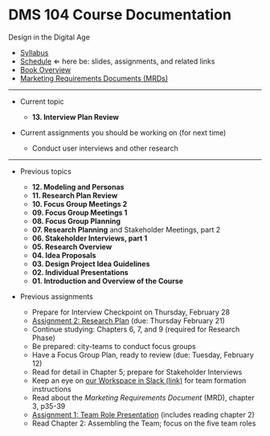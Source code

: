 # DMS 104 Course Documentation
Design in the Digital Age

- [Syllabus](syllabus.md)
- [Schedule](schedule.md)  &lArr; here be: slides, assignments, and related links
- [Book Overview](book-overview.md)
- [Marketing Requirements Documents (MRDs)](marketing-requirements-documents/readme.md)

<hr>

- Current topic

  - **13. Interview Plan Review**
- Current assignments you should be working on (for next time)

  - Conduct user interviews and other research

<hr>

- Previous topics

  - **12. Modeling and Personas**
  - **11. Research Plan Review**
  - **10. Focus Group Meetings 2**
  - **09. Focus Group Meetings 1**
  - **08. Focus Group Planning**
  - **07. Research Planning** and Stakeholder Meetings, part 2
  - **06. Stakeholder Interviews, part 1**
  - **05. Research Overview**
  - **04. Idea Proposals**
  - **03. Design Project Idea Guidelines**
  - **02. Individual Presentations**
  - **01. Introduction and Overview of the Course**
- Previous assignments

  - Prepare for Interview Checkpoint on Thursday, February 28
  - [Assignment 2: Research Plan](assignment02-research-plan/instructions.md) (due: Thursday February 21)
  - Continue studying: Chapters 6, 7, and 9 (required for Research Phase)
  - Be prepared: city-teams to conduct focus groups
  - Have a Focus Group Plan, ready to review (due: Tuesday, February 12)
  - Read for detail in Chapter 5; prepare for Stakeholder Interviews 
  - Keep an eye on [our Workspace in Slack (link)](https://dms104.slack.com) for team formation instructions
  - Read about the *Marketing Requirements Document* (MRD), chapter 3, p35-39
  - [Assignment 1: Team Role Presentation](assignment01-team-role-presentation/instructions.md) (includes reading chapter 2)
  - Read Chapter 2: Assembling the Team; focus on the five team roles
